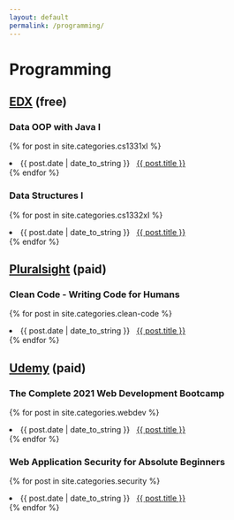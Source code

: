```yaml
---
layout: default
permalink: /programming/
---
```


# Programming

## [EDX](https://www.edx.org/) (free)
### Data OOP with Java I
{% for post in site.categories.cs1331xI %}
 <li><span>{{ post.date | date_to_string }}</span> &nbsp; <a href="{{ post.url }}">{{ post.title }}</a></li>
{% endfor %}

### Data Structures I
{% for post in site.categories.cs1332xI %}
 <li><span>{{ post.date | date_to_string }}</span> &nbsp; <a href="{{ post.url }}">{{ post.title }}</a></li>
{% endfor %}


## [Pluralsight](https://www.pluralsight.com/) (paid)
### Clean Code - Writing Code for Humans
{% for post in site.categories.clean-code %}
 <li><span>{{ post.date | date_to_string }}</span> &nbsp; <a href="{{ post.url }}">{{ post.title }}</a></li>
{% endfor %}


## [Udemy](https://www.udemy.com) (paid)
### The Complete 2021 Web Development Bootcamp
{% for post in site.categories.webdev %}
 <li><span>{{ post.date | date_to_string }}</span> &nbsp; <a href="{{ post.url }}">{{ post.title }}</a></li>
{% endfor %}

### Web Application Security for Absolute Beginners
{% for post in site.categories.security %}
 <li><span>{{ post.date | date_to_string }}</span> &nbsp; <a href="{{ post.url }}">{{ post.title }}</a></li>
{% endfor %}